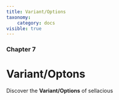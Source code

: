 ```yaml
---
title: Variant/Options
taxonomy:
    category: docs
visible: true
---
```


 ### Chapter 7

# Variant/Optons

Discover the **Variant/Options** of sellacious 